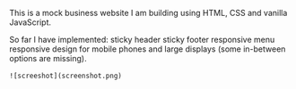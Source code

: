 This is a mock business website I am building using HTML, CSS and vanilla JavaScript.

So far I have implemented:
    sticky header
    sticky footer
    responsive menu
    responsive design for mobile phones and large displays (some in-between options are missing).
    
    ![screeshot](screenshot.png)
    
